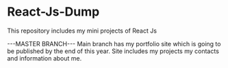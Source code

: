 # React-Js-Dump
This repository includes my mini projects of React Js

---MASTER BRANCH---
Main branch has my portfolio site which is going to be published by the end of this year.
Site includes my projects my contacts and information about me.
